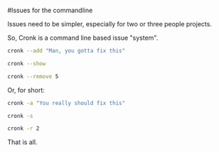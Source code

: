 #Issues for the commandline

Issues need to be simpler, especially for two or three people projects.

So, Cronk is a command line based issue "system".

```sh
cronk --add "Man, you gotta fix this"

cronk --show

cronk --remove 5
```

Or, for short:

```sh
cronk -a "You really should fix this"

cronk -s

cronk -r 2
```

That is all.
